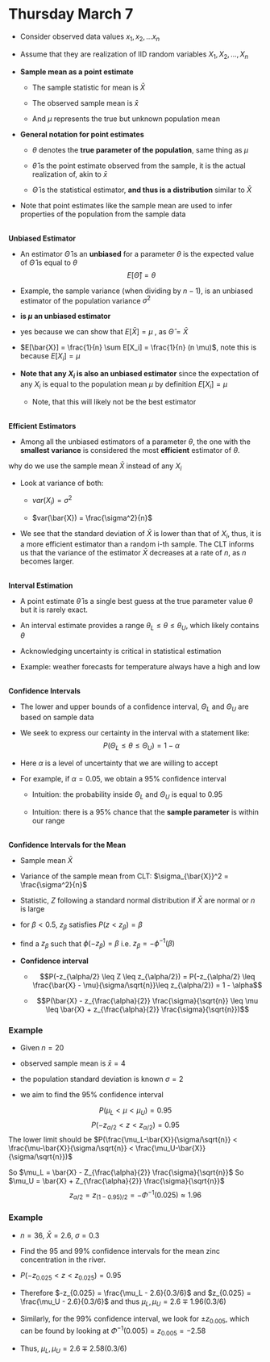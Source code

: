 # Thursday March 7

-   Consider observed data values $x_1, x_2, ... x_n$

-   Assume that they are realization of IID random variables
    $X_1, X_2, ... ,X_n$

-   **Sample mean as a point estimate**

    -   The sample statistic for mean is $\bar{X}$

    -   The observed sample mean is $\bar{x}$

    -   And $\mu$ represents the true but unknown population mean

-   **General notation for point estimates**

    -   $\theta$ denotes the **true parameter of the population**, same
        thing as $\mu$

    -   $\hat{\theta}$ is the point estimate observed from the sample,
        it is the actual realization of, akin to $\bar{x}$

    -   $\hat{\Theta}$ is the statistical estimator, **and thus is a
        distribution** similar to $\bar{X}$

-   Note that point estimates like the sample mean are used to infer
    properties of the population from the sample data

\
**Unbiased Estimator**

-   An estimator $\hat{\Theta}$ is an **unbiased** for a parameter
    $\theta$ is the expected value of $\hat{\Theta}$ is equal to
    $\theta$ $$E[\hat{\Theta}] = \theta$$

-   Example, the sample variance (when dividing by $n-1$), is an
    unbiased estimator of the population variance $\sigma^2$

-   **is $\mu$ an unbiased estimator**

-   yes because we can show that $E[\bar{X}] = \mu$ , as
    $\hat{\Theta} = \bar{X}$

-   $E[\bar{X}] = \frac{1}{n} \sum E[X_i] = \frac{1}{n} (n \mu)$, note
    this is because $E[X_i] = \mu$

-   **Note that any $X_i$ is also an unbiased estimator** since the
    expectation of any $X_i$ is equal to the population mean $\mu$ by
    definition $E[X_i] = \mu$

    -   Note, that this will likely not be the best estimator

\
**Efficient Estimators**

-   Among all the unbiased estimators of a parameter $\theta$, the one
    with the **smallest variance** is considered the most **efficient**
    estimator of $\theta$.

why do we use the sample mean $\bar{X}$ instead of any $X_i$

-   Look at variance of both:

    -   $var(X_i) = \sigma^2$

    -   $var(\bar{X}) = \frac{\sigma^2}{n}$

-   We see that the standard deviation of $\bar{X}$ is lower than that
    of $X_i$, thus, it is a more efficient estimator than a random i-th
    sample. The CLT informs us that the variance of the estimator
    $\bar{X}$ decreases at a rate of $n$, as $n$ becomes larger.

\
**Interval Estimation**

-   A point estimate $\hat{\theta}$ is a single best guess at the true
    parameter value $\theta$ but it is rarely exact.

-   An interval estimate provides a range
    $\theta_L \leq \theta \leq \theta_U$, which likely contains $\theta$

-   Acknowledging uncertainty is critical in statistical estimation

-   Example: weather forecasts for temperature always have a high and
    low

\
**Confidence Intervals**

-   The lower and upper bounds of a confidence interval, $\Theta_L$ and
    $\Theta_U$ are based on sample data

-   We seek to express our certainty in the interval with a statement
    like: $$P(\Theta_L \leq \theta \leq \Theta_U) = 1 - \alpha$$

-   Here $\alpha$ is a level of uncertainty that we are willing to
    accept

-   For example, if $\alpha = 0.05$, we obtain a $95\%$ confidence
    interval

    -   Intuition: the probability inside $\Theta_L$ and $\Theta_U$ is
        equal to 0.95

    -   Intuition: there is a 95% chance that the **sample parameter**
        is within our range

\
**Confidence Intervals for the Mean**

-   Sample mean $\bar{X}$

-   Variance of the sample mean from CLT:
    $\sigma_{\bar{X}}^2 = \frac{\sigma^2}{n}$

-   Statistic, $Z$ following a standard normal distribution if $\bar{X}$
    are normal or $n$ is large

-   for $\beta < 0.5$, $z_\beta$ satisfies $P( z < z_{\beta}) = \beta$

-   find a $z_\beta$ such that $\phi(-z_\beta) = \beta$ i.e.
    $z_\beta = - \phi^{-1}(\beta)$

-   **Confidence interval**

    -   $$P(-z_{\alpha/2} \leq Z \leq z_{\alpha/2}) = P(-z_{\alpha/2} \leq \frac{\bar{X} - \mu}{\sigma/\sqrt{n}}\leq z_{\alpha/2}) = 1 - \alpha$$

    -   $$P(\bar{X} - z_{\frac{\alpha}{2}} \frac{\sigma}{\sqrt{n}} \leq \mu \leq \bar{X} + z_{\frac{\alpha}{2}} \frac{\sigma}{\sqrt{n}})$$

### Example

-   Given $n = 20$

-   observed sample mean is $\bar{x} = 4$

-   the population standard deviation is known $\sigma = 2$

-   we aim to find the $95\%$ confidence interval

$$P(\mu_L < \mu < \mu_U) = 0.95$$
$$P(-z_{\alpha/2} < z < z_{\alpha/2}) = 0.95$$ The lower limit should be
$P(\frac{\mu_L-\bar{X}}{\sigma/\sqrt{n}} < \frac{\mu-\bar{X}}{\sigma/\sqrt{n}} < \frac{\mu_U-\bar{X}}{\sigma/\sqrt{n}})$

So $\mu_L = \bar{X}  - Z_{\frac{\alpha}{2}} \frac{\sigma}{\sqrt{n}}$ So
$\mu_U = \bar{X}  + Z_{\frac{\alpha}{2}} \frac{\sigma}{\sqrt{n}}$
$$z_{\alpha/2} = z_{(1-0.95)/2} = -\Phi^{-1}(0.025) \approx 1.96$$

### Example

-   $n=36$, $\bar{X} = 2.6$, $\sigma = 0.3$

-   Find the $95$ and $99 \%$ confidence intervals for the mean zinc
    concentration in the river.

-   $P(-z_{0.025} < z < z_{0.025}) = 0.95$

-   Therefore $-z_{0.025} = \frac{\mu_L - 2.6}{0.3/6}$ and
    $z_{0.025} = \frac{\mu_U - 2.6}{0.3/6}$ and thus
    $\mu_L, \mu_U = 2.6 \mp 1.96 (0.3/6)$

-   Similarly, for the $99\%$ confidence interval, we look for
    $\pm z_{0.005}$, which can be found by looking at
    $\Phi^{-1}(0.005) = z_{0.005} = -2.58$

-   Thus, $\mu_L, \mu_U = 2.6 \mp 2.58(0.3/6)$
